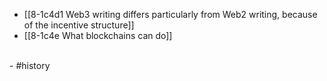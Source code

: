 - [[8-1c4d1 Web3 writing differs particularly from Web2 writing, because of the incentive structure]]
- [[8-1c4e What blockchains can do]]
<br>
- #history
